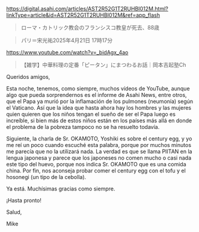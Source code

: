 https://digital.asahi.com/articles/AST2R52G1T2RUHBI012M.html?linkType=article&id=AST2R52G1T2RUHBI012M&ref=app_flash

> ローマ・カトリック教会のフランシスコ教皇が死去、88歳

> パリ＝宋光祐2025年4月21日 17時17分

https://www.youtube.com/watch?v=_bidAgx_4ao

> 【雑学】中華料理の定番「ピータン」にまつわるお話｜岡本吉起塾Ch

Queridos amigos,

Esta noche, tenemos, como siempre, muchos vídeos de YouTube, aunque algo que pueda sorprendernos es el informe de Asahi News, entre otros, que el Papa ya murió por la inflamación de los pulmones (neumonía) según el Vaticano. Así que la idea que hasta ahora hay los hombres y las mujeres quien quieren que los niños tengan el sueño de ser el Papa luego es increíble, si bien más de estos niños están en los países más allá en donde el problema de la pobreza tampoco no se ha resuelto todavía. 

Siguiente, la charla de Sr. OKAMOTO, Yoshiki es sobre el century egg, y yo me reí un poco cuando escuché esta palabra, porque por muchos minutos me parecía que no la utilizará nada. La verdad es que se llama PIITAN en la lengua japonesa y parece que los japoneses no comen mucho o casi nada este tipo del huevo, porque nos indica Sr. OKAMOTO que es una comida china. Por fin, nos aconseja probar comer el century egg con el tofu y el hosonegi (un tipo de la cebolla).

Ya está. Muchísimas gracias como siempre.

¡Hasta pronto!

Salud,

Mike







 
